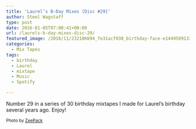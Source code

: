 ```yaml
---
title: 'Laurel’s B-Day Mixes [Disc #29]'
author: Steel Wagstaff
type: post
date: 2016-01-05T07:00:41+00:00
url: /laurels-b-day-mixes-disc-29/
featured_image: /2016/11/232106694_fe31acf038_birthday-face-e1449509133945.jpg
categories:
  - Mix Tapes
tags:
  - birthday
  - Laurel
  - mixtape
  - Music
  - Spotify

---
```

Number 29 in a series of 30 birthday mixtapes I made for Laurel&#8217;s birthday several years ago. Enjoy!



<small>Photo by <a href="http://www.flickr.com/photos/9237707@N05/2842720447" target="_blank">ZeePack</a> <a title="Attribution-NoDerivs License" href="http://creativecommons.org/licenses/by-nd/2.0/" target="_blank" rel="nofollow"><img src="http://music.steelwagstaff.com/wp-content/plugins/wp-inject/images/cc.png" alt="" /></a></small>